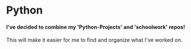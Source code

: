 # Python

#### I've decided to combine my 'Python-Projects' and 'schoolwork' repos!
This will make it easier for me to find and organize what I've worked on.
